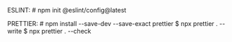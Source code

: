 ESLINT:
    # npm init @eslint/config@latest

PRETTIER:
    # npm install --save-dev --save-exact prettier
        $ npx prettier . --write
        $ npx prettier . --check
